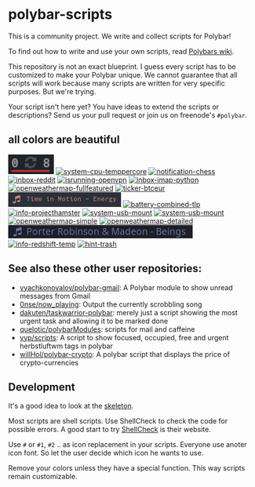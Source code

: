 # polybar-scripts

This is a community project. We write and collect scripts for Polybar!

To find out how to write and use your own scripts, read [Polybars wiki](https://github.com/jaagr/polybar/wiki).

This repository is not an exact blueprint. I guess every script has to be customized to make your Polybar unique. We cannot guarantee that all scripts will work because many scripts are written for very specific purposes. But we're trying.

Your script isn't here yet? You have ideas to extend the scripts or descriptions? Send us your pull request or join us on freenode's `#polybar`.


## all colors are beautiful

[![updates-arch-combined](polybar-scripts/updates-arch-combined/screenshots/1.png)](polybar-scripts/updates-arch-combined/)
[![system-cpu-temppercore](polybar-scripts/system-cpu-temppercore/screenshots/1.png)](polybar-scripts/system-cpu-temppercore/)
[![notification-chess](polybar-scripts/notification-chess/screenshots/1.png)](polybar-scripts/notification-chess/)
[![inbox-reddit](polybar-scripts/inbox-reddit/screenshots/1.png)](polybar-scripts/inbox-reddit/)
[![isrunning-openvpn](polybar-scripts/isrunning-openvpn/screenshots/1.png)](polybar-scripts/isrunning-openvpn/)
[![inbox-imap-python](polybar-scripts/inbox-imap-python/screenshots/1.png)](polybar-scripts/inbox-imap-python/)
[![openweathermap-fullfeatured](polybar-scripts/openweathermap-fullfeatured/screenshots/1.png)](polybar-scripts/openweathermap-fullfeatured/)
[![ticker-btceur](polybar-scripts/ticker-btceur/screenshots/1.png)](polybar-scripts/ticker-btceur/)
[![player-mpris-simple](polybar-scripts/player-mpris-simple/screenshots/1.png)](polybar-scripts/player-mpris-simple/)
[![battery-combined-tlp](polybar-scripts/battery-combined-tlp/screenshots/1.png)](polybar-scripts/battery-combined-tlp/)
[![info-projecthamster](polybar-scripts/info-projecthamster/screenshots/1.png)](polybar-scripts/info-projecthamster/)
[![system-usb-mount](polybar-scripts/system-usb-mount/screenshots/1.png)](polybar-scripts/system-usb-mount/)
[![system-usb-mount](polybar-scripts/system-usb-mount/screenshots/2.png)](polybar-scripts/system-usb-mount/)
[![openweathermap-simple](polybar-scripts/openweathermap-simple/screenshots/1.png)](polybar-scripts/openweathermap-simple/)
[![openweathermap-detailed](polybar-scripts/openweathermap-detailed/screenshots/1.png)](polybar-scripts/openweathermap-detailed/)
[![player-mpris-tail](polybar-scripts/player-mpris-tail/screenshots/1.png)](polybar-scripts/player-mpris-tail/)
[![info-redshift-temp](polybar-scripts/info-redshift-temp/screenshots/1.png)](polybar-scripts/info-redshift-temp/)
[![hint-trash](polybar-scripts/hint-trash/screenshots/1.png)](polybar-scripts/hint-trash/)


## See also these other user repositories:

* [vyachkonovalov/polybar-gmail](https://github.com/vyachkonovalov/polybar-gmail): A Polybar module to show unread messages from Gmail
* [0nse/now_playing](https://github.com/0nse/now_playing): Output the currently scrobbling song
* [dakuten/taskwarrior-polybar](https://github.com/dakuten/taskwarrior-polybar): merely just a script showing the most urgent task and allowing it to be marked done
* [quelotic/polybarModules](https://github.com/quelotic/polybarModules): scripts for mail and caffeine
* [vyp/scripts](https://github.com/vyp/scripts): A script to show focused, occupied, free and urgent herbstluftwm tags in polybar
* [willHol/polybar-crypto](https://github.com/willHol/polybar-crypto): A polybar script that displays the price of crypto-currencies


## Development

It's a good idea to look at the [skeleton](skeleton/).

Most scripts are shell scripts. Use ShellCheck to check the code for possible errors. A good start to try [ShellCheck](https://www.shellcheck.net/) is their website.

Use `#` or `#1`, `#2` .. as icon replacement in your scripts. Everyone use anoter icon font. So let the user decide which icon he wants to use.

Remove your colors unless they have a special function. This way scripts remain customizable.
